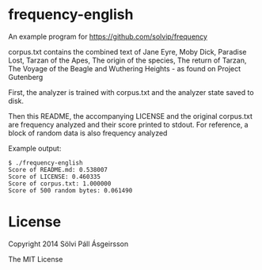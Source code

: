 frequency-english
=========

An example program for https://github.com/solvip/frequency

corpus.txt contains the combined text of Jane Eyre, Moby Dick, Paradise Lost, Tarzan of the Apes, The origin of the species, The return of Tarzan, The Voyage of the Beagle and Wuthering Heights - as found on Project Gutenberg

First, the analyzer is trained with corpus.txt and the analyzer state saved to disk.

Then this README, the accompanying LICENSE and the original corpus.txt are frequency analyzed and their score printed to stdout.
For reference, a block of random data is also frequency analyzed

Example output:
```
$ ./frequency-english 
Score of README.md: 0.538007
Score of LICENSE: 0.460335
Score of corpus.txt: 1.000000
Score of 500 random bytes: 0.061490
```

License
=======
Copyright 2014 Sölvi Páll Ásgeirsson

The MIT License